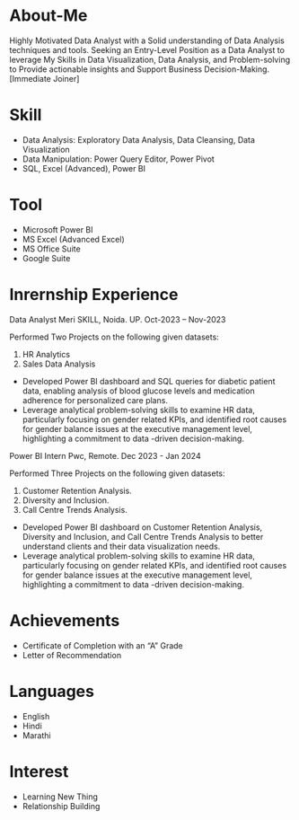 # About-Me
Highly Motivated Data Analyst with a Solid understanding of Data Analysis techniques and tools. Seeking an Entry-Level Position as a Data Analyst to leverage My Skills in Data Visualization, Data Analysis, and Problem-solving to Provide actionable insights and Support Business Decision-Making. [Immediate Joiner]
# Skill
* Data Analysis: Exploratory Data Analysis, Data Cleansing, Data Visualization
* Data Manipulation: Power Query Editor, Power Pivot
* SQL, Excel (Advanced), Power BI
# Tool
* Microsoft Power BI
* MS Excel (Advanced Excel)
* MS Office Suite
* Google Suite
# Inrernship Experience
  Data Analyst Meri SKILL, Noida. UP. 
  Oct-2023 – Nov-2023
  
  Performed Two Projects on the following given datasets:
  01. HR Analytics
  02. Sales Data Analysis
  
 * Developed Power BI dashboard and SQL queries for diabetic patient data, enabling analysis of blood glucose levels and medication adherence for personalized care plans. 
 * Leverage analytical problem-solving skills to examine HR data, particularly focusing on gender related KPIs, and identified root causes for gender balance issues at the 
   executive management level, highlighting a commitment to data -driven decision-making.

Power BI Intern Pwc, Remote. Dec 2023 - Jan 2024

Performed Three Projects on the following given datasets:
01. Customer Retention Analysis.
02. Diversity and Inclusion.
03. Call Centre Trends Analysis.

* Developed Power BI dashboard on Customer Retention Analysis, Diversity and Inclusion, and Call Centre Trends Analysis to better understand clients and their data visualization needs.
* Leverage analytical problem-solving skills to examine HR data, particularly focusing on gender related KPIs, and identified root causes for gender balance issues at the executive management level, highlighting a commitment to data -driven decision-making.

# Achievements
* Certificate of Completion with an “A” Grade
* Letter of Recommendation

# Languages
* English
* Hindi
* Marathi

# Interest
* Learning New Thing
* Relationship Building



